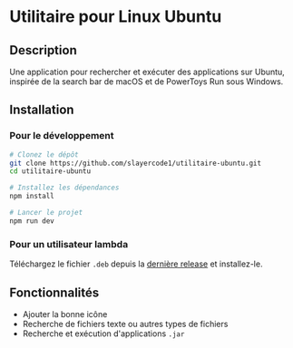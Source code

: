 # Utilitaire pour Linux Ubuntu

## Description
Une application pour rechercher et exécuter des applications sur Ubuntu, inspirée de la search bar de macOS et de PowerToys Run sous Windows.

## Installation

### Pour le développement
```bash
# Clonez le dépôt
git clone https://github.com/slayercode1/utilitaire-ubuntu.git
cd utilitaire-ubuntu

# Installez les dépendances
npm install

# Lancer le projet
npm run dev
```

### Pour un utilisateur lambda
Téléchargez le fichier `.deb` depuis la [dernière release](https://github.com/slayercode1/utilitaire-ubuntu/releases/tag/v.1.0.0) et installez-le.


## Fonctionnalités
- Ajouter la bonne icône
- Recherche de fichiers texte ou autres types de fichiers
- Recherche et exécution d'applications `.jar`

